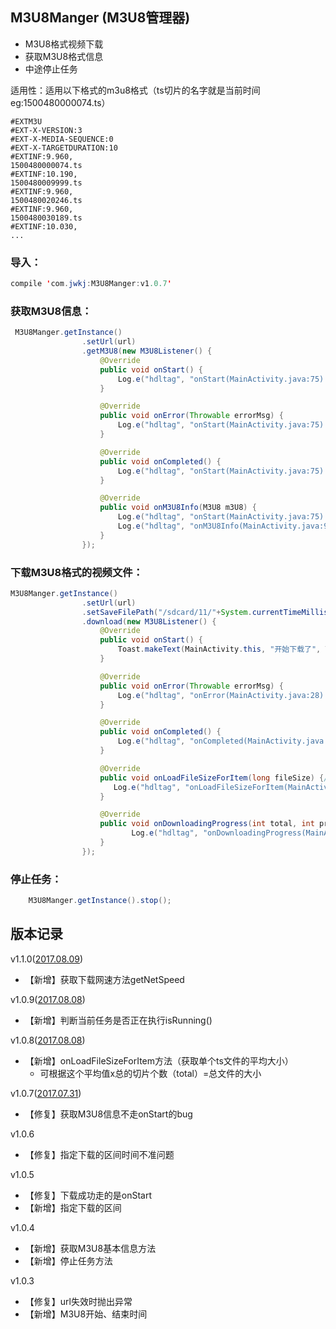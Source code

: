 ## M3U8Manger (M3U8管理器)

- M3U8格式视频下载
- 获取M3U8格式信息
- 中途停止任务

适用性：适用以下格式的m3u8格式（ts切片的名字就是当前时间eg:1500480000074.ts）
```
#EXTM3U
#EXT-X-VERSION:3
#EXT-X-MEDIA-SEQUENCE:0
#EXT-X-TARGETDURATION:10
#EXTINF:9.960,
1500480000074.ts
#EXTINF:10.190,
1500480009999.ts
#EXTINF:9.960,
1500480020246.ts
#EXTINF:9.960,
1500480030189.ts
#EXTINF:10.030,
...
```


### 导入：

```java
compile 'com.jwkj:M3U8Manger:v1.0.7'
```

### 获取M3U8信息：

```java
 M3U8Manger.getInstance()
                .setUrl(url)
                .getM3U8(new M3U8Listener() {
                    @Override
                    public void onStart() {
                        Log.e("hdltag", "onStart(MainActivity.java:75):开始了" );
                    }

                    @Override
                    public void onError(Throwable errorMsg) {
                        Log.e("hdltag", "onStart(MainActivity.java:75):出错了"+errorMsg );
                    }

                    @Override
                    public void onCompleted() {
                        Log.e("hdltag", "onStart(MainActivity.java:75):完成了" );
                    }

                    @Override
                    public void onM3U8Info(M3U8 m3U8) {
                        Log.e("hdltag", "onStart(MainActivity.java:75):拿到结果了"+m3U8 );
                        Log.e("hdltag", "onM3U8Info(MainActivity.java:91):" + m3U8.getTsList());
                    }
                });
```


### 下载M3U8格式的视频文件：

```java
M3U8Manger.getInstance()
                .setUrl(url)
                .setSaveFilePath("/sdcard/11/"+System.currentTimeMillis()+".ts")
                .download(new M3U8Listener() {
                    @Override
                    public void onStart() {
                        Toast.makeText(MainActivity.this, "开始下载了", Toast.LENGTH_SHORT).show();
                    }

                    @Override
                    public void onError(Throwable errorMsg) {
                        Log.e("hdltag", "onError(MainActivity.java:28):下载出错了" + errorMsg);
                    }

                    @Override
                    public void onCompleted() {
                        Log.e("hdltag", "onCompleted(MainActivity.java:33):下载完成了");
                    }

                    @Override
                    public void onLoadFileSizeForItem(long fileSize) {//fileSize的单位是b
                       Log.e("hdltag", "onLoadFileSizeForItem(MainActivity.java:63):fileSize=" + fileSize + " b");
                    }

                    @Override
                    public void onDownloadingProgress(int total, int progress) {//total表示总的ts数，progress当前已经下载完成的ts数
                           Log.e("hdltag", "onDownloadingProgress(MainActivity.java:126):" + total + " ------ " + progress);
                    }
                });
```

### 停止任务：

```java
    M3U8Manger.getInstance().stop();
```

## 版本记录

v1.1.0([2017.08.09]())
- 【新增】获取下载网速方法getNetSpeed

v1.0.9([2017.08.08]())
- 【新增】判断当前任务是否正在执行isRunning()

v1.0.8([2017.08.08]())
- 【新增】onLoadFileSizeForItem方法（获取单个ts文件的平均大小）
    - 可根据这个平均值x总的切片个数（total）=总文件的大小

v1.0.7([2017.07.31]())
- 【修复】获取M3U8信息不走onStart的bug

v1.0.6
- 【修复】指定下载的区间时间不准问题

v1.0.5
- 【修复】下载成功走的是onStart
- 【新增】指定下载的区间

v1.0.4
- 【新增】获取M3U8基本信息方法
- 【新增】停止任务方法

v1.0.3
- 【修复】url失效时抛出异常
- 【新增】M3U8开始、结束时间
